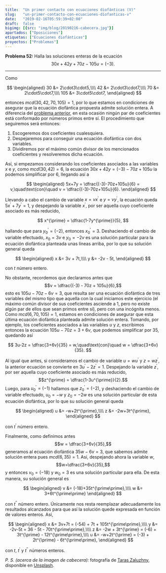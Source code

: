 ```yaml
---
title:  "Un primer contacto con ecuaciones diofánticas (V)"
slug:   "un-primer-contacto-con-ecuaciones-diofanticas-v"
date:   "2019-02-16T05:59:39+02:00"
draft:  false
bigimg: [{src: "img/blog/20190216-cabecera.jpg"}]
apartados: ["Oposiciones"]
etiquetas: ["Ecuaciones diofánticas"]
proyectos: ["Problemas"]
---
```


**Problema 52:** Halla las soluciones enteras de la ecuación $$30x+42y+70z-105u=(-3).$$

<!--more-->

***

Como

$$
\begin{aligned}
30 &= 2\cdot3\cdot5,\\\\ 42 &= 2\cdot3\cdot7,\\\\ 70 &= 2\cdot5\cdot7,\\\\ 105 &= 3\cdot5\cdot7,
\end{aligned}
$$

entonces $mcd(30,42,70,105)=1$, por lo que estamos en condiciones de asegurar que la ecuación diofántica propuesta admite solución entera. A diferencia del [problema anterior](/2019/02/13/un-primer-contacto-con-ecuaciones-diofanticas-iv/), en esta ocasión ningún par de coeficientes está conformado por números primos entre sí. El procedimiento que seguiremos será entonces:

1. Escogeremos dos coeficientes cualesquiera.
2. Despejaremos para conseguir una ecuación diofántica con dos variables.
3. Dividiremos por el máximo común divisor de los mencionados coeficientes y resolveremos dicha ecuación.

Así, si empezamos considerando los coeficientes asociados a las variables $x$ e $y$, como $mcd(30,42)=6$, la ecuación $30x+42y = (-3) - 70z + 105u$ la podemos simplificar por $6$, llegando así a

$$
\begin{aligned}
5x+7y = \dfrac{(-3)-70z+105u}{6} = v,\quad\text{con}\quad v = \dfrac{(-3)-70z+105u}{6}.
\end{aligned}
$$

Llevando a cabo el cambio de variable $x = vx^{\prime}$ e $y = vy^{\prime}$, la ecuación queda $5x^{\prime}+7y^{\prime}=1$, y despejando la variable $x^{\prime}$, por ser aquella cuyo coeficiente asociado es más reducido,

$$
x^{\prime} = \dfrac{1-7y^{\prime}}{5},
$$

hallando que para $y^{\prime}_0 = (-2)$, entonces $x^{\prime}_0 = 3$. Deshaciendo el cambio de variable efectuado, $x_0 = 3v$ e $y_0 = -2v$ es una solución particular para la ecuación diofántica planteada unas líneas arriba, por lo que su solución general queda

$$
\begin{aligned}
x &= 3v + 7t,\\\\ y &= -2v - 5t,
\end{aligned}
$$

con $t$ número entero.

No obstante, recordemos que declaramos antes que $$v = \dfrac{(-3) - 70z + 105u}{6},$$ esto es $105u - 70z - 6v = 3$, que resulta ser una ecuación diofántica de tres variables del mismo tipo que aquella con la cual iniciamos este ejercicio (el máximo común divisor de sus coeficientes asciende a $1$, pero no existe algún par de ellos que sean primos entre sí), pero con una incógnita menos. Como $mcd(6,70,105) = 1$, estamos en condiciones de asegurar que esta última ecuación diofántica planteada admite solución entera. Tomando, por ejemplo, los coeficientes asociados a las variables $u$ y $z$, escribimos entonces la ecuación $105u-70z = 3+6v$, que podemos simplificar por $35$, quedando así

$$
3u-2z = \dfrac{3+6v}{35} = w,\quad\text{con}\quad w = \dfrac{3+6v}{35}.
$$

Al igual que antes, si consideramos el cambio de variable $u = wu^{\prime}$ y $z = wz^{\prime}$, la anterior ecuación se convierte en $3u^{\prime}-2z^{\prime}=1$. Despejando la variable $z^{\prime}$, por ser aquella cuyo coeficiente asociado es más reducido, $$z^{\prime} = \dfrac{1-3u^{\prime}}{2}.$$ Luego, para $u^{\prime}_0=(-1)$ hallamos que $z^{\prime}_0=(-2)$, y deshaciendo el cambio de variable efectuado, $u_0 = -w$ y $z_0 = -2w$ es una solución particular de esta ecuación diofántica, por lo que su solución general queda

$$
\begin{aligned}
u &= -w+2t^{\prime},\\\\ z &= -2w+3t^{\prime},
\end{aligned}
$$

con $t^{\prime}$ número entero.

Finalmente, como definimos antes $$w = \dfrac{3+6v}{35},$$ generamos al ecuación diofántica $35w-6v=3$, que sabemos admite solución entera pues $mcd(6,35) = 1$. Así, despejando ahora la variable $w$, $$w=\dfrac{3+6v}{35},$$ y entonces $v_0 = (-18)$ y $w_0=3$ es una solución particular para ella. De esta manera, su solución general es

$$
\begin{aligned}
v &= (-18)+35t^{\prime\prime},\\\\ w &= 3+6t^{\prime\prime}
\end{aligned}
$$

con $t^{\prime\prime}$ número entero. Únicamente nos resta reemplazar adecuadamente los resultados alcanzados para que así la solución quede expresada en función de valores enteros. Así,

$$
\begin{aligned}
x &= 3v+7t = (-54) + 7t + 105t^{\prime\prime},\\\\ y &= -2v-5t = 36 - 5t - 70t^{\prime\prime},\\\\ z &= -2w + 3t^{\prime} = (-6) + 3t^{\prime} - 12t^{\prime\prime},\\\\ u &= -w+2t^{\prime} = (-3) + 2t^{\prime} - 6t^{\prime\prime},
\end{aligned}
$$

con $t$, $t^{\prime}$ y $t^{\prime\prime}$ números enteros.

*P. S. (acerca de la imagen de cabecera):* fotografía de [Taras Zaluzhny](https://unsplash.com/@sinout), disponible en [Unsplash](https://unsplash.com/photos/sWeozWD_104).